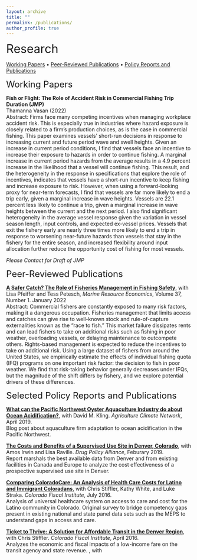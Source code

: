 ```yaml
---
layout: archive
title: ""
permalink: /publications/
author_profile: true
---
```

<font size="6">Research</font>

[Working Papers](#workingpapers) • [Peer-Reviewed Publications](#pubs) • [Policy Reports and Publications](#policy)

<font size="5">Working Papers</font> <div id="workingpapers"></div>


**Fish or Flight: The Role of Accident Risk in Commercial Fishing Trip Duration (JMP)** <br>
Thamanna Vasan (2022) <br>
Abstract: Firms face many competing incentives when managing workplace accident risk. This is especially true in industries where hazard exposure is closely related to a firm’s production choices, as is the case in commercial fishing. This paper examines vessels’ short-run decisions in response to increasing current and future period wave and swell heights. Given an increase in current period conditions, I find that vessels face an incentive to increase their exposure to hazards in order to continue fishing. A marginal increase in current period hazards from the average results in a 4.9 percent increase in the likelihood that a vessel will continue fishing. This result, and the heterogeneity in the response in specifications that explore the role of incentives, indicates that vessels have a short-run incentive to keep fishing and increase exposure to risk. However, when using a forward-looking proxy for near-term forecasts, I find that vessels are far more likely to end a trip early, given a marginal increase in wave heights. Vessels are 22.1 percent less likely to continue a trip, given a marginal increase in wave heights between the current and the next period. I also find significant heterogeneity in the average vessel response given the variation in vessel season length, input controls, and expected ex-vessel prices. Vessels that exit the fishery early are nearly three times more likely to end a trip in response to worsening near-future hazards than vessels that stay in the fishery for the entire season, and increased flexibility around input allocation further reduce the opportunity cost of fishing for most vessels. 

*Please Contact for Draft of JMP*


<font size="5">Peer-Reviewed Publications</font> <div id="pubs"></div>

<a href="https://www.journals.uchicago.edu/doi/full/10.1086/716856">**A Safer Catch? The Role of Fisheries Management in Fishing Safety**</a>, with Lisa Pfeiffer and  Tess Petesch, *Marine Resource Economics*, Volume 37, Number 1. January 2022 <br>
Abstract: Commercial fishers are constantly exposed to many risk factors, making it a dangerous occupation. Fisheries management that limits access and catches can give rise to well-known stock and rule-of-capture externalities known as the “race to fish.” This market failure dissipates rents and can lead fishers to take on additional risks such as fishing in poor weather, overloading vessels, or delaying maintenance to outcompete others. Rights-based management is expected to reduce the incentives to take on additional risk. Using a large dataset of fishers from around the United States, we empirically estimate the effects of individual fishing quota (IFQ) programs on one important risk factor: the decision to fish in poor weather. We find that risk-taking behavior generally decreases under IFQs, but the magnitude of the shift differs by fishery, and we explore potential drivers of these differences.

<font size="5">Selected Policy Reports and Publications</font> <div id="policy"></div>

<a href="https://www.agclimate.net/2019/04/25/what-can-the-pacific-northwest-oyster-aquaculture-industry-do-about-ocean-acidification/"> **What can the Pacific Northwest Oyster Aquaculture Industry do about Ocean Acidification?**</a>, with David M. Kling. *Agriculture Climate Network*, April 2019. <br>
Blog post about aquaculture firm adaptation to ocean acidification in the Pacific Northwest.

<a href="https://thamannavasan2.netlify.app/_pages/superviseduse.pdf">**The Costs and Benefits of a Supervised Use Site in Denver, Colorado**</a>, with Amos Irwin and Lisa Raville. *Drug Policy Alliance*, Feburary 2019. <br>
Report marshals the best available data from Denver and from existing facilities in Canada and Europe to analyze the cost effectiveness of a prospective supervised use site in Denver.

<a href="https://thamannavasan2.netlify.app/_pages/Comparing-ColoradoCare.pdf">**Comparing ColoradoCare: An Analysis of Health Care Costs for Latino and Immigrant Coloradans**</a>, with Chris Stiffler, Kathy White, and Luke Straka. *Colorado Fiscal Institute*, July 2016.<br>
Analysis of universal healthcare system on access to care and cost for the Latino community in Colorado. Original survey to bridge competency gaps present in existing national and state panel data sets such as the MEPS to understand gaps in access and care.

<a href="https://thamannavasan2.netlify.app/_pages/Ticket-to-Thrive.pdf">**Ticket to Thrive: A Solution for Affordable Transit in the Denver Region**</a>, with Chris Stiffler. *Colorado Fiscal Institute*, April 2016.<br>
Analyzes the economic and fiscal impacts of a low-income fare on the transit agency and state revenue.
<a href="">  </a>, with <br>



